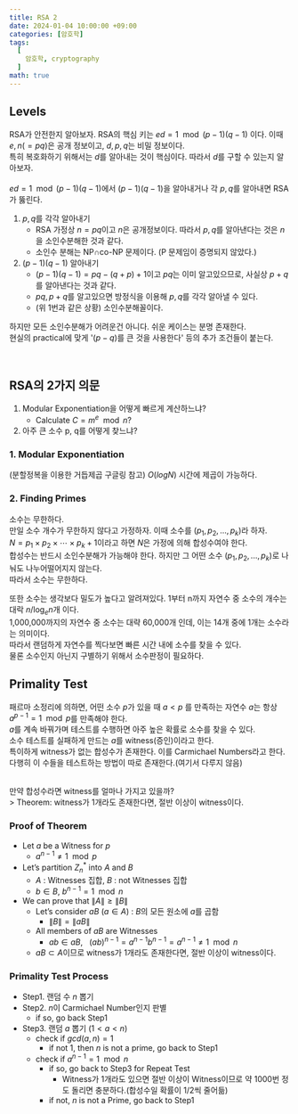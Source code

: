 ```yaml
---
title: RSA 2
date: 2024-01-04 10:00:00 +09:00
categories: [암호학]
tags:
  [
    암호학, cryptography
  ]
math: true
---
```


## Levels
RSA가 안전한지 알아보자. RSA의 핵심 키는 $ed=1 \mod (p-1)(q-1)$ 이다. 이때 $e, n(=pq)$은 공개 정보이고, $d, p, q$는 비밀 정보이다.<br>
특히 복호화하기 위해서는 $d$를 알아내는 것이 핵심이다. 따라서 $d$를 구할 수 있는지 알아보자.<br>
<br>
$ed=1 \mod (p-1)(q-1)$에서 $(p-1)(q-1)$을 알아내거나 각 $p, q$를 알아내면 RSA가 뚫린다.
1. $p, q$를 각각 알아내기
    - RSA 가정상 $n=pq$이고 $n$은 공개정보이다. 따라서 $p, q$를 알아낸다는 것은 $n$을 소인수분해한 것과 같다.
    - 소인수 분해는 NP$\cap$co-NP 문제이다. (P 문제임이 증명되지 않았다.)
2. $(p-1)(q-1)$ 알아내기
    - $(p-1)(q-1)=pq-(q+p)+1$이고 $pq$는 이미 알고있으므로, 사실상 $p+q$를 알아낸다는 것과 같다.
    - $pq, p+q$를 알고있으면 방정식을 이용해 $p, q$를 각각 알아낼 수 있다.
    - (위 1번과 같은 상황) 소인수분해꼴이다.<br>

하지만 모든 소인수분해가 어려운건 아니다. 쉬운 케이스는 분명 존재한다.<br>
현실의 practical에 맞게 '$(p-q)$를 큰 것을 사용한다' 등의 추가 조건들이 붙는다.

<br>

## RSA의 2가지 의문
1. Modular Exponentiation을 어떻게 빠르게 계산하느냐?
    - Calculate $C=m^e\mod n$?
2. 아주 큰 소수 p, q를 어떻게 찾느냐?

### 1. Modular Exponentiation
(분할정복을 이용한 거듭제곱 구글링 참고) $O(logN)$ 시간에 제곱이 가능하다.

### 2. Finding Primes
소수는 무한하다.<br>
만일 소수 개수가 무한하지 않다고 가정하자. 이때 소수를 $(p_1, p_2, ..., p_k)$라 하자.<br>
$N=p_1\times p_2 \times \cdots \times p_k +1$이라고 하면 $N$은 가정에 의해 합성수여야 한다.<br>
합성수는 반드시 소인수분해가 가능해야 한다. 하지만 그 어떤 소수 $(p_1, p_2, ..., p_k)$로 나눠도 나누어떨어지지 않는다.<br>
따라서 소수는 무한하다.

또한 소수는 생각보다 밀도가 높다고 알려져있다. 1부터 n까지 자연수 중 소수의 개수는 대락 $n/\log_en$개 이다.<br>
1,000,000까지의 자연수 중 소수는 대략 60,000개 인데, 이는 14개 중에 1개는 소수라는 의미이다.<br>
따라서 랜덤하게 자연수를 찍다보면 빠른 시간 내에 소수를 찾을 수 있다.<br>
물론 소수인지 아닌지 구별하기 위해서 소수판정이 필요하다.

## Primality Test
패르마 소정리에 의하면, 어떤 소수 $p$가 있을 때 $a<p$ 를 만족하는 자연수 $a$는 항상 $a^{p-1}=1 \mod p$를 만족해야 한다.<br>
$a$를 계속 바꿔가며 테스트를 수행하면 아주 높은 확률로 소수를 찾을 수 있다.<br>
소수 테스트를 실패하게 만드는 $a$를 witness(증인)이라고 한다.<br>
특이하게 witness가 없는 합성수가 존재한다. 이를 Carmichael Numbers라고 한다. 다행히 이 수들을 테스트하는 방법이 따로 존재한다.(여기서 다루지 않음)<br>

<br>
만약 합성수라면 witness를 얼마나 가지고 있을까?<br>
> Theorem: witness가 1개라도 존재한다면, 절반 이상이 witness이다.

### Proof of Theorem
- Let $a$ be a Witness for $p$
    - $a^{n-1}\ne1 \mod p$
- Let’s partition $Z^*_n$ into $A$ and $B$
    - $A$ : Witnesses 집합,  $B$ : not Witnesses 집합
    - $b\in B, ~ b^{n-1}=1 \mod n$
- We can prove that $\|A\|\ge \|B\|$
    - Let’s consider $aB$ ($a \in A$) : $B$의 모든 원소에 $a$를 곱함
        - $\|B\|=\|aB\|$
    - All members of $aB$ are Witnesses
        - $ab \in aB, ~~~(ab)^{n-1}=a^{n-1}b^{n-1}=a^{n-1}\ne 1 \mod n$
    - $aB \subset A$이므로  witness가 1개라도 존재한다면, 절반 이상이 witness이다.

### Primality Test Process
- Step1. 랜덤 수 $n$ 뽑기
- Step2. $n$이 Carmichael Number인지 판별
    - if so, go back Step1
- Step3. 랜덤 $a$ 뽑기 $(1\lt a \lt n)$
    - check if $gcd(a, n)=1$
        - if not $1$, then $n$ is not a prime, go back to Step1
    - check if $a^{n-1}=1 \mod n$
        - if so, go back to Step3 for Repeat Test
            - Witness가 1개라도 있으면 절반 이상이 Witness이므로 약 1000번 정도 돌리면 충분하다.(합성수일 확률이 1/2씩 줄어듦)
        - if not, $n$ is not a Prime, go back to Step1